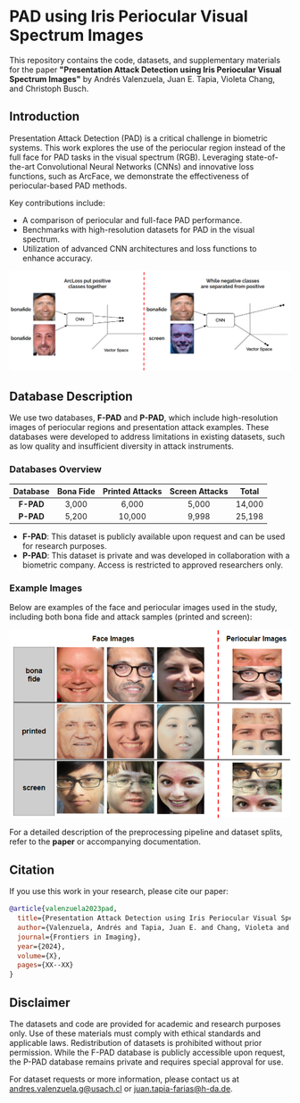 # PAD using Iris Periocular Visual Spectrum Images

This repository contains the code, datasets, and supplementary materials for the paper **"Presentation Attack Detection using Iris Periocular Visual Spectrum Images"** by Andrés Valenzuela, Juan E. Tapia, Violeta Chang, and Christoph Busch.

## Introduction

Presentation Attack Detection (PAD) is a critical challenge in biometric systems. This work explores the use of the periocular region instead of the full face for PAD tasks in the visual spectrum (RGB). Leveraging state-of-the-art Convolutional Neural Networks (CNNs) and innovative loss functions, such as ArcFace, we demonstrate the effectiveness of periocular-based PAD methods.

Key contributions include:
- A comparison of periocular and full-face PAD performance.
- Benchmarks with high-resolution datasets for PAD in the visual spectrum.
- Utilization of advanced CNN architectures and loss functions to enhance accuracy.

<div align="center">
    <img src=".md_images/arcloss_images_separation.png" alt="arcface_representation">
</div>

## Database Description

We use two databases, **F-PAD** and **P-PAD**, which include high-resolution images of periocular regions and presentation attack examples. These databases were developed to address limitations in existing datasets, such as low quality and insufficient diversity in attack instruments.

### Databases Overview
<div align="center">

| **Database** | **Bona Fide** | **Printed Attacks** | **Screen Attacks** | **Total**  |
|:------------:|:-------------:|:-------------------:|:------------------:|:----------:|
| **F-PAD**    | 3,000         | 6,000               | 5,000              | 14,000     |
| **P-PAD**    | 5,200         | 10,000              | 9,998              | 25,198     |

</div>

- **F-PAD**: This dataset is publicly available upon request and can be used for research purposes.
- **P-PAD**: This dataset is private and was developed in collaboration with a biometric company. Access is restricted to approved researchers only.

### Example Images
Below are examples of the face and periocular images used in the study, including both bona fide and attack samples (printed and screen):

<div align="center">
  <img src=".md_images/database_example_2.png" alt="database_example">
</div>

For a detailed description of the preprocessing pipeline and dataset splits, refer to the **paper** or accompanying documentation.

## Citation

If you use this work in your research, please cite our paper:

```bibtex
@article{valenzuela2023pad,
  title={Presentation Attack Detection using Iris Periocular Visual Spectrum Images},
  author={Valenzuela, Andrés and Tapia, Juan E. and Chang, Violeta and Busch, Christoph},
  journal={Frontiers in Imaging},
  year={2024},
  volume={X},
  pages={XX--XX}
}
```

## Disclaimer
The datasets and code are provided for academic and research purposes only. Use of these materials must comply with ethical standards and applicable laws. Redistribution of datasets is prohibited without prior permission. While the F-PAD database is publicly accessible upon request, the P-PAD database remains private and requires special approval for use.

For dataset requests or more information, please contact us at andres.valenzuela.g@usach.cl or juan.tapia-farias@h-da.de.